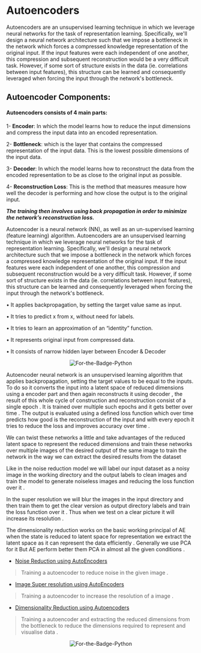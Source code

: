 # Autoencoders

Autoencoders are an unsupervised learning technique in which we leverage neural networks for the task of representation learning.
Specifically, we'll design a neural network architecture such that we impose a bottleneck in the network which forces a compressed knowledge representation of the original input. 
If the input features were each independent of one another, this compression and subsequent reconstruction would be a very difficult task. 
However, if some sort of structure exists in the data (ie. correlations between input features), this structure can be learned and consequently leveraged when 
forcing the input through the network's bottleneck.

## Autoencoder Components:
#### Autoencoders consists of 4 main parts:

1- **Encoder**: In which the model learns how to reduce the input dimensions and compress the input data into an encoded representation.

2- **Bottleneck**: which is the layer that contains the compressed representation of the input data. This is the lowest possible dimensions of the input data.

3- **Decoder**: In which the model learns how to reconstruct the data from the encoded representation to be as close to the original input as possible.

4- **Reconstruction Loss**: This is the method that measures measure how well the decoder is performing and how close the output is to the original input.

_**The training then involves using back propagation in order to minimize the network’s reconstruction loss.**_


Autoencoder is a neural network (NN), as well as an un-supervised learning (feature learning)
algorithm. Autoencoders are an unsupervised learning technique in which we leverage neural
networks for the task of representation learning. Specifically, we'll design a neural network
architecture such that we impose a bottleneck in the network which forces a compressed
knowledge representation of the original input. If the input features were each independent of
one another, this compression and subsequent reconstruction would be a very difficult task.
However, if some sort of structure exists in the data (ie. correlations between input features), this
structure can be learned and consequently leveraged when forcing the input through the
network's bottleneck.

• It applies backpropagation, by setting the target value same as input.

• It tries to predict x from x, without need for labels.

• It tries to learn an approximation of an “identity” function.

• It represents original input from compressed data.

• It consists of narrow hidden layer between Encoder & Decoder


<p align="center">
  <img alt="For-the-Badge-Python" src="https://blog.keras.io/img/ae/autoencoder_schema.jpg">
  
</p>





Autoencoder neural network is an unsupervised learning algorithm that applies backpropagation,
setting the target values to be equal to the inputs.
To do so it converts the input into a latent space of reduced dimensions using a encoder part and
then again reconstructs it using decoder , the result of this whole cycle of construction and
reconstruction consist of a single epoch . It is trained over multiple such epochs and it gets better
over time .
The output is evaluated using a defined loss function which over time predicts how good is the
reconstruction of the input and with every epoch it tries to reduce the loss and improves accuracy
over time . 

We can twist these networks a little and take advantages of the reduced latent space to represent
the reduced dimensions and train these networks over multiple images of the desired output of
the same image to train the network in the way we can extract the desired results from the dataset



 Like in the noise reduction model we will label our input dataset as a noisy image in the working directory and the output labels to clean images and train the model to generate noiseless images and reducing the loss function over it .
 

 In the super resolution we will blur the images in the input directory and then train them to get the clear version as output directory labels and train the loss function over it . Thus when we test on a clear picture it will increase its resolution .



The dimensionality reduction works on the basic working principal of AE when the state is reduced to latent space for representation we extract the latent space as it can represent the data efficiently . Generally we use PCA for it But AE perform better them PCA in almost all the given conditions . 





 * [Noise Reduction using AutoEncoders](http://github.com/Storiesbyharshit/Data-Science-Portfolio/tree/master/AutoEncoders/Noise-Reduction-using-Autoencoders)
 > Training a autoencoder to reduce noise in the given image .
 
 * [Image Super resolution using AutoEncoders](http://github.com/Storiesbyharshit/Data-Science-Portfolio/tree/master/AutoEncoders/Image-SuperResolution-using-AutoEncoders)
 > Training a autoencoder to increase the resolution of a image .
 
 * [Dimensionality Reduction using Autoencoders](http://github.com/Storiesbyharshit/Data-Science-Portfolio/tree/master/AutoEncoders/Dimensionality-Reduction-using-AutoEncoders)

 > Training a autoencoder and extracting the reduced dimensions from the bottleneck to reduce the dimensions required to represent and visualise data .


<p align="center">
  <img alt="For-the-Badge-Python" src="http://ForTheBadge.com/images/badges/made-with-python.svg">
  
</p>
